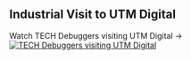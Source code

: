 ## Industrial Visit to UTM Digital

Watch TECH Debuggers visiting UTM Digital ->
[![TECH Debuggers visiting UTM Digital](https://img.youtube.com/vi/8lMLOhbaf7U/hqdefault.jpg)](https://youtu.be/8lMLOhbaf7U)


